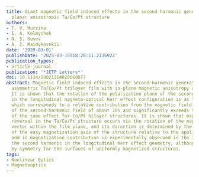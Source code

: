 ```yaml
---
title: Giant magnetic field induced effects in the second harmonic generation in a
  planar anisotropic Ta/Co/Pt structure
authors:
- T. V. Murzina
- I. A. Kolmychek
- N. S. Gusev
- A. I. Maidykovskii
date: '2020-03-01'
publishDate: '2025-03-15T18:26:11.213692Z'
publication_types:
- article-journal
publication: '*JETP Letters*'
doi: 10.1134/S0021364020060077
abstract: Magnetic field induced effects in the second-harmonic generation in a thin
  asymmetric Ta/Co/Pt trilayer film with in-plane magnetic anisotropy are investigated.
  It is shown that the rotation of the polarization plane of the second-harmonic wave
  in the longitudinal magneto-optical Kerr effect configuration is as large as 37i̧rc,
  which corresponds to a relative contribution from the magnetic field induced component
  of the second-harmonic field of about 30% and significantly exceeds the magnitude
  of the same effect for Co/Pt bilayer structures. It is shown that magnetization
  reversal in the Ta/Co/Pt structure occurs via the rotation of the magnetization
  vector within the film plane, and its direction is determined by the orientation
  of the easy magnetization axis of the structure relative to the applied field. The
  odd in magnetization contribution is experimentally observed in the intensity of
  the second harmonic in the longitudinal Kerr effect geometry, although it is forbidden
  by symmetry for the surfaces of uniformly magnetized structures.
tags:
- Nonlinear Optics
- Magnetooptics
---
```

